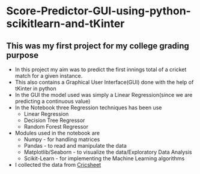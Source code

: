 # Score-Predictor-GUI-using-python-scikitlearn-and-tKinter
## This was my first project for my college grading purpose
* In this project my aim was to predict the first innings total of a cricket match for a given instance.
* This also contains a Graphical User Interface(GUI) done with the help of tKinter in python
* In the GUI the model used was simply a Linear Regression(since we are predicting a continuous value)
* In the Notebook three Regression techniques has been use
  * Linear Regression
  * Decision Tree Regressor
  * Random Forest Regressor
* Modules used in the notebook are
  * Numpy - for handling matrices
  * Pandas - to read and manipulate the data
  * Matplotlib/Seaborn - to visualize the data/Exploratory Data Analysis
  * Scikit-Learn - for implementing the Machine Learning algorithms
* I collected the data from [Cricsheet](https://cricsheet.org/downloads/)
